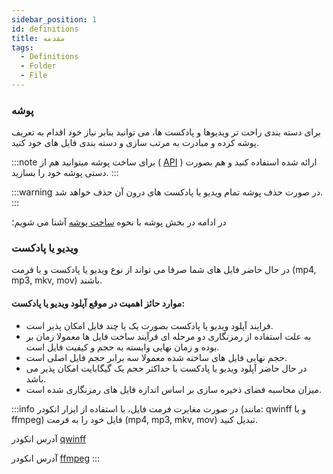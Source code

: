 ```yaml
---
sidebar_position: 1
id: definitions
title: مقدمه
tags:
  - Definitions
  - Folder
  - File
---
```


### پوشه

برای دسته بندی راحت تر ویدیوها و پادکست ها، می توانید بنابر نیاز خود اقدام به تعریف پوشه کرده و مبادرت به مرتب سازی و دسته بندی فایل های خود کنید.

:::note
برای ساخت پوشه میتوانید هم از
( [API][] )
ارائه شده استفاده کنید و هم بصورت دستی پوشه خود را بسازید.
:::

:::warning
در صورت حذف پوشه تمام ویدیو یا پادکست های درون آن حذف خواهد شد.
:::

در ادامه در بخش پوشه با نحوه
[ساخت پوشه][]
آشنا می شویم؛

### ویدیو یا پادکست

در حال حاضر فایل های شما صرفا می تواند از نوع ویدیو یا پادکست و با فرمت (mp4, mp3, mkv, mov) باشند.

#### موارد حائز اهمیت در موقع آپلود ویدیو یا پادکست:

* فرایند آپلود ویدیو یا پادکست بصورت یک یا چند فایل امکان پذیر است.
* به علت استفاده از رمزنگاری دو مرحله ای فرآیند ساخت فایل ها معمولا زمان بر بوده و زمان نهایی وابسته به حجم و کیفیت فایل است.
* حجم نهایی فایل های ساخته شده معمولا سه برابر حجم فایل اصلی است.
* در حال حاضر آپلود ویدیو یا پادکست با حداکثر حجم یک گیگابایت امکان پذیر می باشد.
* میزان محاسبه فضای ذخیره سازی بر اساس اندازه فایل های رمزنگاری شده است.

:::info
در صورت مغایرت فرمت فایل، با استفاده از ابزار انکودر (مانند: qwinff و یا ffmpeg) فایل خود را به فرمت (mp4, mp3, mkv, mov) تبدیل
کنید.

آدرس انکودر [qwinff][]

آدرس انکودر [ffmpeg][]
:::

[API]: ../../../developers/bucket/create

[ساخت پوشه]: ./bucket#ساخت

[ffmpeg]: https://ffmpeg.org/download.html

[qwinff]: https://qwinff.github.io/downloads.html
